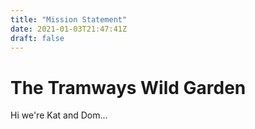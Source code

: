 ```yaml
---
title: "Mission Statement"
date: 2021-01-03T21:47:41Z
draft: false
---
```


# The Tramways Wild Garden

Hi we're Kat and Dom...
